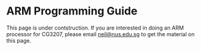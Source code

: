 # ARM Programming Guide

This page is under contstruction. If you are interested in doing an ARM processor for CG3207, please email neil@nus.edu.sg to get the material on this page. 